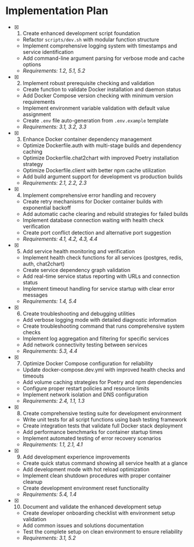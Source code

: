 # Implementation Plan

- [x] 1. Create enhanced development script foundation
  - Refactor `scripts/dev.sh` with modular function structure
  - Implement comprehensive logging system with timestamps and service identification
  - Add command-line argument parsing for verbose mode and cache options
  - _Requirements: 1.2, 5.1, 5.2_

- [x] 2. Implement robust prerequisite checking and validation
  - Create function to validate Docker installation and daemon status
  - Add Docker Compose version checking with minimum version requirements
  - Implement environment variable validation with default value assignment
  - Create `.env` file auto-generation from `.env.example` template
  - _Requirements: 3.1, 3.2, 3.3_

- [x] 3. Enhance Docker container dependency management
  - Optimize Dockerfile.auth with multi-stage builds and dependency caching
  - Optimize Dockerfile.chat2chart with improved Poetry installation strategy
  - Optimize Dockerfile.client with better npm cache utilization
  - Add build argument support for development vs production builds
  - _Requirements: 2.1, 2.2, 2.3_

- [x] 4. Implement comprehensive error handling and recovery
  - Create retry mechanisms for Docker container builds with exponential backoff
  - Add automatic cache clearing and rebuild strategies for failed builds
  - Implement database connection waiting with health check verification
  - Create port conflict detection and alternative port suggestion
  - _Requirements: 4.1, 4.2, 4.3, 4.4_

- [x] 5. Add service health monitoring and verification
  - Implement health check functions for all services (postgres, redis, auth, chat2chart)
  - Create service dependency graph validation
  - Add real-time service status reporting with URLs and connection status
  - Implement timeout handling for service startup with clear error messages
  - _Requirements: 1.4, 5.4_

- [x] 6. Create troubleshooting and debugging utilities
  - Add verbose logging mode with detailed diagnostic information
  - Create troubleshooting command that runs comprehensive system checks
  - Implement log aggregation and filtering for specific services
  - Add network connectivity testing between services
  - _Requirements: 5.3, 4.4_

- [x] 7. Optimize Docker Compose configuration for reliability
  - Update docker-compose.dev.yml with improved health checks and timeouts
  - Add volume caching strategies for Poetry and npm dependencies
  - Configure proper restart policies and resource limits
  - Implement network isolation and DNS configuration
  - _Requirements: 2.4, 1.1, 1.3_

- [x] 8. Create comprehensive testing suite for development environment
  - Write unit tests for all script functions using bash testing framework
  - Create integration tests that validate full Docker stack deployment
  - Add performance benchmarks for container startup times
  - Implement automated testing of error recovery scenarios
  - _Requirements: 1.1, 2.1, 4.1_

- [x] 9. Add development experience improvements
  - Create quick status command showing all service health at a glance
  - Add development mode with hot reload optimization
  - Implement clean shutdown procedures with proper container cleanup
  - Create development environment reset functionality
  - _Requirements: 5.4, 1.4_

- [x] 10. Document and validate the enhanced development setup
  - Create developer onboarding checklist with environment setup validation
  - Add common issues and solutions documentation
  - Test the complete setup on clean environment to ensure reliability
  - _Requirements: 3.1, 5.2_
